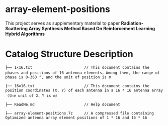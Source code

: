 # array-element-positions
This project serves as supplementary material to paper **Radiation-Scattering Array Synthesis Method Based On Reinforcement Learning Hybrid Algorithms**
# Catalog Structure Description
    ├── 1×16.txt                       // This document contains the phases and positions of 16 antenna elements，Among them, the range of phase is 0-360 °, and the unit of position is m
    
    ├── 16×16.txt                      // This document contains the position coordinates (X, Y) of each antenna in a 16 * 16 antenna array （the unit of X、Y is m）
    
    ├── ReadMe.md                      // Help document
    
    ├── array-element-positions.7z     // A compressed file containing Optimized antenna array element positions of 1 * 16 and 16 * 16
    

